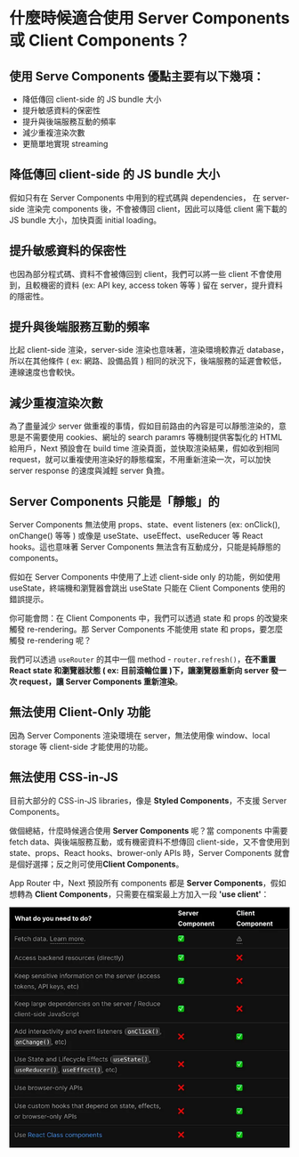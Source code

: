 # 什麼時候適合使用 Server Components 或 Client Components？

## 使用 Serve Components 優點主要有以下幾項：

- 降低傳回 client-side 的 JS bundle 大小
- 提升敏感資料的保密性
- 提升與後端服務互動的頻率
- 減少重複渲染次數
- 更簡單地實現 streaming

## 降低傳回 client-side 的 JS bundle 大小

假如只有在 Server Components 中用到的程式碼與 dependencies， 在 server-side 渲染完 components 後，不會被傳回 client，因此可以降低 client 需下載的 JS bundle 大小，加快頁面 initial loading。

## 提升敏感資料的保密性

也因為部分程式碼、資料不會被傳回到 client，我們可以將一些 client 不會使用到，且較機密的資料 (ex: API key, access token 等等 ) 留在 server，提升資料的隱密性。

## 提升與後端服務互動的頻率

比起 client-side 渲染，server-side 渲染也意味著，渲染環境較靠近 database，所以在其他條件 ( ex: 網路、設備品質 ) 相同的狀況下，後端服務的延遲會較低，連線速度也會較快。

## 減少重複渲染次數

為了盡量減少 server 做重複的事情，假如目前路由的內容是可以靜態渲染的，意思是不需要使用 cookies、網址的 search paramrs 等機制提供客製化的 HTML 給用戶，Next 預設會在 build time 渲染頁面，並快取渲染結果，假如收到相同 request，就可以重複使用渲染好的靜態檔案，不用重新渲染一次，可以加快 server response 的速度與減輕 server 負擔。

## Server Components 只能是「靜態」的

Server Components 無法使用 props、state、event listeners (ex: onClick(), onChange() 等等 ) 或像是 useState、useEffect、useReducer 等 React hooks。這也意味著 Server Components 無法含有互動成分，只能是純靜態的 components。

假如在 Server Components 中使用了上述 client-side only 的功能，例如使用 useState，終端機和瀏覽器會跳出 useState 只能在 Client Components 使用的錯誤提示。

你可能會問：在 Client Components 中，我們可以透過 state 和 props 的改變來觸發 re-rendering。那 Server Components 不能使用 state 和 props，要怎麼觸發 re-rendering 呢？

我們可以透過 `useRouter` 的其中一個 method - `router.refresh()`，**在不重置 React state 和瀏覽器狀態 ( ex: 目前滾輪位置 )下，讓瀏覽器重新向 server 發一次 request，讓 Server Components 重新渲染**。

## 無法使用 Client-Only 功能

因為 Server Components 渲染環境在 server，無法使用像 window、local storage 等 client-side 才能使用的功能。

## 無法使用 CSS-in-JS

目前大部分的 CSS-in-JS libraries，像是 **Styled Components**，不支援 Server Components。

做個總結，什麼時候適合使用 **Server Components** 呢？當 components 中需要 fetch data、與後端服務互動，或有機密資料不想傳回 client-side，又不會使用到 state、props、React hooks、brower-only APIs 時，Server Components 就會是個好選擇；反之則可使用**Client Components**。

App Router 中，Next 預設所有 components 都是 **Server Components**，假如想轉為 **Client Components**，只需要在檔案最上方加入一段 **'use client'**：

![](../../static/img/next001.jpg)
